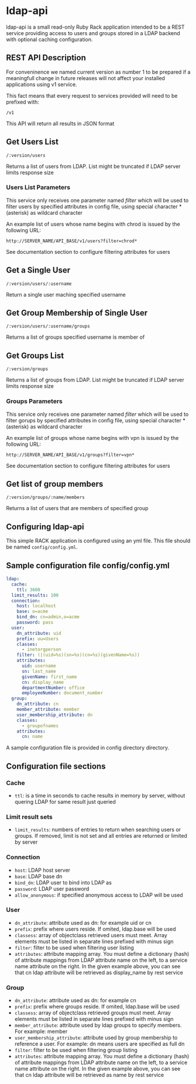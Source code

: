 # ldap-api

ldap-api is a small read-only Ruby Rack application intended to be a REST service providing access to users and groups stored in a LDAP backend with optional caching configuration.

## REST API Description

For conveninence we named current version as number 1 to be prepared if a meaningfull change in future releases will not affect your installed applications using v1 service.

This fact means that every request to services provided will need to be prefixed with:

```text
/v1
```

This API will return all results in JSON format

## Get Users List

```text
/:version/users
```

Returns a list of users from LDAP. List might be truncated if LDAP server limits response size

### Users List Parameters

This service only receives one parameter named *filter* which will be used to filter users by specified attributes in config file, using special character * (asterisk) as wildcard character

An example list of users whose name begins with chrod is issued by the following URL:

```text
http://SERVER_NAME/API_BASE/v1/users?filter=chrod*
```

See documentation section to configure filtering attributes for users

## Get a Single User

```text
/:version/users/:username
```

Return a single user maching specified username

## Get Group Membership of Single User

```text
/:version/users/:username/groups
```

Returns a list of groups specified username is member of

## Get Groups List

```text
/:version/groups
```

Returns a list of groups from LDAP. List might be truncated if LDAP server limits response size

### Groups Parameters

This service only receives one parameter named *filter* which will be used to filter gorups by specified attributes in config file, using special character * (asterisk) as wildcard character

An example list of groups whose name begins with vpn is issued by the following URL:

```text
http://SERVER_NAME/API_BASE/v1/groups?filter=vpn*
```

See documentation section to configure filtering attributes for users

## Get list of group members

```text
/:version/groups/:name/members
```

Returns a list of users that are members of specified group

## Configuring ldap-api

This simple RACK application is configured using an yml file. This file should be named `config/config.yml`.

## Sample configuration file config/config.yml

```yml
ldap:
  cache:
    ttl: 3600
  limit_results: 100
  connection:
    host: localhost
    base: o=acme
    bind_dn: cn=admin,o=acme
    password: pass
  user:
    dn_attribute: uid
    prefix: ou=Users
    classes:
      - inetorgperson
    filter: (|(uid=%s)(sn=%s)(cn=%s)(givenName=%s))
    attributes:
      uid: username
      sn: last_name
      givenName: first_name
      cn: display_name
      departmentNumber: office
      employeeNumber: document_number
  group:
    dn_attribute: cn
    member_attribute: member
    user_membership_attribute: dn
    classes:
      - groupofnames
    attributes:
      cn: name
```

A sample configuration file is provided in config directory directory.

## Configuration file sections

### Cache

- `ttl`: is a time in seconds to cache results in memory by server, without quering LDAP for same result just queried

### Limit result sets

- `limit_results`: numbers of entries to return when searching users or groups. If removed, limit is not set and all entries are returned or limited by server

### Connection

- `host`: LDAP host server
- `base`: LDAP base dn
- `bind_dn`: LDAP user to bind into LDAP as
- `password`: LDAP user password
- `allow_anonymous`: if specified anonymous access to LDAP will be used

### User

- `dn_attribute`: attribute used as dn: for example uid or cn
- `prefix`: prefix where users reside. If omited, ldap.base will be used
- `classess`: array of objectclass retrieved users must meet. Array elements must
be listed in separate lines prefixed with minus sign
- `filter`: filter to be used when filtering user listing
- `attributes`: attribute mapping array. You must define a dictionary (hash) of attribute mappings from LDAP attribute name on the left, to a service name attribute on the right. In the given example above, you can see that cn ldap attribute will be retrieved as display_name by rest service

### Group

- `dn_attribute`: attribute used as dn: for example cn
- `prefix`: prefix where groups reside. If omited, ldap.base will be used
- `classess`: array of objectclass retrieved groups must meet. Array elements must be listed in separate lines prefixed with minus sign
- `member_attribute`: attribute used by ldap groups to specify members. For example: member
- `user_membership_attribute`: attribute used by group membership to reference a user. For example: dn means users are specified as full dn
- `filter`: filter to be used when filtering group listing
- `attributes`: attribute mapping array. You must define a dictionary (hash) of attribute mappings from LDAP attribute name on the left, to a service name attribute on the right. In the given example above, you can see that cn ldap attribute will be retrieved as name by rest service
